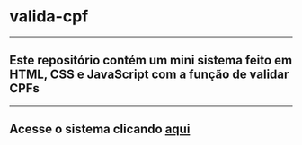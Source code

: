 # valida-cpf
---
## Este repositório contém um mini sistema feito em HTML, CSS e JavaScript com a função de validar CPFs
---
## Acesse o sistema clicando [aqui](https://josevini.github.io/valida-cpf/)
